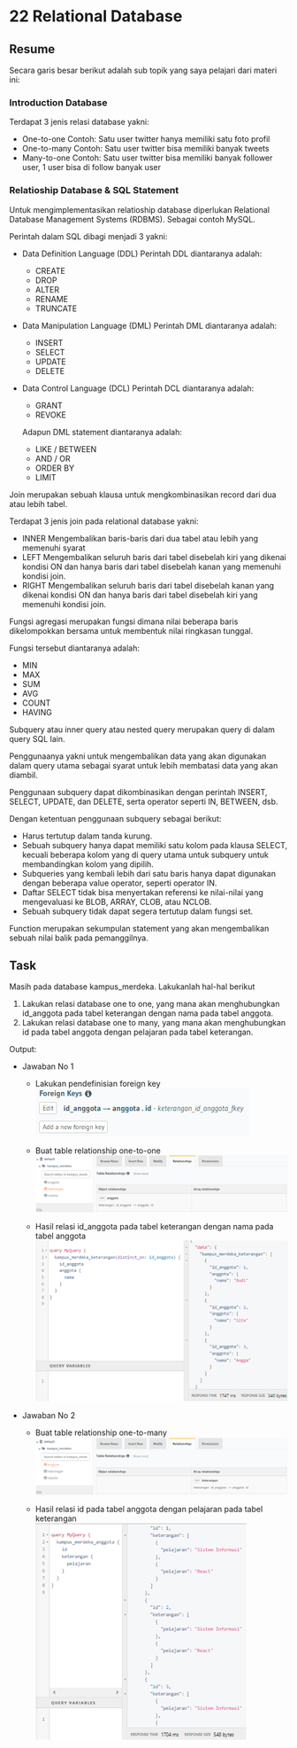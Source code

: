 # 22 Relational Database

## Resume

Secara garis besar berikut adalah sub topik yang saya pelajari dari materi ini:

### Introduction Database

Terdapat 3 jenis relasi database yakni:

- One-to-one
  Contoh: Satu user twitter hanya memiliki satu foto profil
- One-to-many
  Contoh: Satu user twitter bisa memiliki banyak tweets
- Many-to-one
  Contoh: Satu user twitter bisa memiliki banyak follower user, 1 user bisa di follow banyak user

### Relatioship Database & SQL Statement

Untuk mengimplementasikan relatioship database diperlukan Relational Database Management Systems (RDBMS). Sebagai contoh MySQL.

Perintah dalam SQL dibagi menjadi 3 yakni:

- Data Definition Language (DDL)
  Perintah DDL diantaranya adalah:
  - CREATE
  - DROP
  - ALTER
  - RENAME
  - TRUNCATE
- Data Manipulation Language (DML)
  Perintah DML diantaranya adalah:
  - INSERT
  - SELECT
  - UPDATE
  - DELETE
- Data Control Language (DCL)
  Perintah DCL diantaranya adalah:

  - GRANT
  - REVOKE

  Adapun DML statement diantaranya adalah:

  - LIKE / BETWEEN
  - AND / OR
  - ORDER BY
  - LIMIT

Join merupakan sebuah klausa untuk mengkombinasikan record dari dua atau lebih tabel.

Terdapat 3 jenis join pada relational database yakni:

- INNER
  Mengembalikan baris-baris dari dua tabel atau lebih yang memenuhi syarat
- LEFT
  Mengembalikan seluruh baris dari tabel disebelah kiri yang dikenai kondisi ON dan hanya baris dari tabel disebelah kanan yang memenuhi kondisi join.
- RIGHT
  Mengembalikan seluruh baris dari tabel disebelah kanan yang dikenai kondisi ON dan hanya baris dari tabel disebelah kiri yang memenuhi kondisi join.

Fungsi agregasi merupakan fungsi dimana nilai beberapa baris dikelompokkan bersama untuk membentuk nilai ringkasan tunggal.

Fungsi tersebut diantaranya adalah:

- MIN
- MAX
- SUM
- AVG
- COUNT
- HAVING

Subquery atau inner query atau nested query merupakan query di dalam query SQL lain.

Penggunaanya yakni untuk mengembalikan data yang akan digunakan dalam query utama sebagai syarat untuk lebih membatasi data yang akan diambil.

Penggunaan subquery dapat dikombinasikan dengan perintah INSERT, SELECT, UPDATE, dan DELETE, serta operator seperti IN, BETWEEN, dsb.

Dengan ketentuan penggunaan subquery sebagai berikut:

- Harus tertutup dalam tanda kurung.
- Sebuah subquery hanya dapat memiliki satu kolom pada klausa SELECT, kecuali beberapa kolom yang di query utama untuk subquery untuk membandingkan kolom yang dipilih.
- Subqueries yang kembali lebih dari satu baris hanya dapat digunakan dengan beberapa value operator, seperti operator IN.
- Daftar SELECT tidak bisa menyertakan referensi ke nilai-nilai yang mengevaluasi ke BLOB, ARRAY, CLOB, atau NCLOB.
- Sebuah subquery tidak dapat segera tertutup dalam fungsi set.

Function merupakan sekumpulan statement yang akan mengembalikan sebuah nilai balik pada pemanggilnya.

## Task

Masih pada database kampus_merdeka. Lakukanlah hal-hal berikut

1. Lakukan relasi database one to one, yang mana akan menghubungkan id_anggota pada tabel keterangan dengan nama pada tabel anggota.
2. Lakukan relasi database one to many, yang mana akan menghubungkan id pada tabel anggota dengan pelajaran pada tabel keterangan.

Output:

- Jawaban No 1

  - Lakukan pendefinisian foreign key
    ![foreignkey-keterangan.id_anggota-to-anggota.id.png](./screenshots/foreignkey-keterangan.id_anggota-to-anggota.id.png)

  - Buat table relationship one-to-one
    ![one-to-one.png](./screenshots/one-to-one.png)

  - Hasil relasi id_anggota pada tabel keterangan dengan nama pada tabel anggota
    ![keterangan.id_anggota-to-anggota.nama.png](./screenshots/keterangan.id_anggota-to-anggota.nama.png)

- Jawaban No 2

  - Buat table relationship one-to-many
    ![one-to-many.png](./screenshots/one-to-many.png)

  - Hasil relasi id pada tabel anggota dengan pelajaran pada tabel keterangan
    ![anggota.id-to-keterangan.pelajaran.png](./screenshots/anggota.id-to-keterangan.pelajaran.png)
